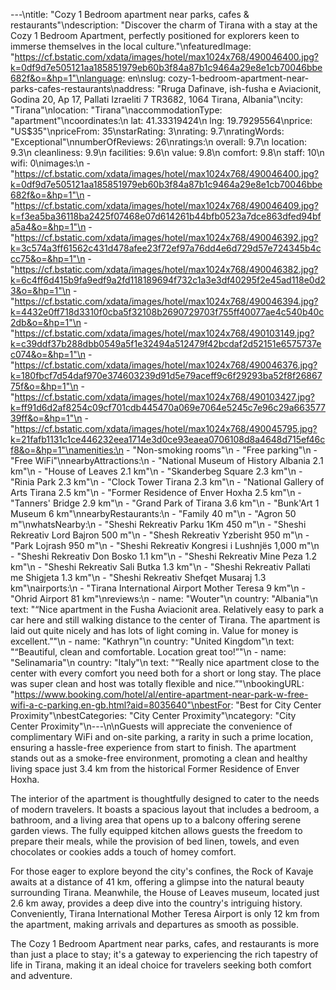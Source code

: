 ---\ntitle: "Cozy 1 Bedroom apartment near parks, cafes & restaurants"\ndescription: "Discover the charm of Tirana with a stay at the Cozy 1 Bedroom Apartment, perfectly positioned for explorers keen to immerse themselves in the local culture."\nfeaturedImage: "https://cf.bstatic.com/xdata/images/hotel/max1024x768/490046400.jpg?k=0df9d7e505121aa185851979eb60b3f84a87b1c9464a29e8e1cb70046bbe682f&o=&hp=1"\nlanguage: en\nslug: cozy-1-bedroom-apartment-near-parks-cafes-restaurants\naddress: "Rruga Dafinave, ish-fusha e Aviacionit, Godina 20, Ap 17, Pallati Izraeliti 7 TR3682, 1064 Tirana, Albania"\ncity: "Tirana"\nlocation: "Tirana"\naccommodationType: "apartment"\ncoordinates:\n  lat: 41.33319424\n  lng: 19.79295564\nprice: "US$35"\npriceFrom: 35\nstarRating: 3\nrating: 9.7\nratingWords: "Exceptional"\nnumberOfReviews: 26\nratings:\n  overall: 9.7\n  location: 9.3\n  cleanliness: 9.9\n  facilities: 9.6\n  value: 9.8\n  comfort: 9.8\n  staff: 10\n  wifi: 0\nimages:\n  - "https://cf.bstatic.com/xdata/images/hotel/max1024x768/490046400.jpg?k=0df9d7e505121aa185851979eb60b3f84a87b1c9464a29e8e1cb70046bbe682f&o=&hp=1"\n  - "https://cf.bstatic.com/xdata/images/hotel/max1024x768/490046409.jpg?k=f3ea5ba36118ba2425f07468e07d614261b44bfb0523a7dce863dfed94bfa5a4&o=&hp=1"\n  - "https://cf.bstatic.com/xdata/images/hotel/max1024x768/490046392.jpg?k=3c574a3ff61562c431d478afee23f72ef97a76dd4e6d729d57e724345b4ccc75&o=&hp=1"\n  - "https://cf.bstatic.com/xdata/images/hotel/max1024x768/490046382.jpg?k=6c4ff6d415b9fa9edf9a2fd118189694f732c1a3e3df40295f2e45ad118e0d23&o=&hp=1"\n  - "https://cf.bstatic.com/xdata/images/hotel/max1024x768/490046394.jpg?k=4432e0ff718d3310f0cba5f32108b2690729703f755ff40077ae4c540b40c2db&o=&hp=1"\n  - "https://cf.bstatic.com/xdata/images/hotel/max1024x768/490103149.jpg?k=c39ddf37b288dbb0549a5f1e32494a512479f42bcdaf2d52151e6575737ec074&o=&hp=1"\n  - "https://cf.bstatic.com/xdata/images/hotel/max1024x768/490046376.jpg?k=180fbcf7d54daf970e374603239d91d5e79aceff9c6f29293ba52f8f2686775f&o=&hp=1"\n  - "https://cf.bstatic.com/xdata/images/hotel/max1024x768/490103427.jpg?k=ff91d6d2af8254c09cf701cdb445470a069e7064e5245c7e96c29a66357739ff&o=&hp=1"\n  - "https://cf.bstatic.com/xdata/images/hotel/max1024x768/490045795.jpg?k=21fafb1131c1ce446232eea1714e3d0ce93eaea0706108d8a4648d715ef46cf8&o=&hp=1"\namenities:\n  - "Non-smoking rooms"\n  - "Free parking"\n  - "Free WiFi"\nnearbyAttractions:\n  - "National Museum of History Albania 2.1 km"\n  - "House of Leaves 2.1 km"\n  - "Skanderbeg Square 2.3 km"\n  - "Rinia Park 2.3 km"\n  - "Clock Tower Tirana 2.3 km"\n  - "National Gallery of Arts Tirana 2.5 km"\n  - "Former Residence of Enver Hoxha 2.5 km"\n  - "Tanners' Bridge 2.9 km"\n  - "Grand Park of Tirana 3.6 km"\n  - "Bunk'Art 1 Museum 6 km"\nnearbyRestaurants:\n  - "Family 40 m"\n  - "Agron 50 m"\nwhatsNearby:\n  - "Sheshi Rekreativ Parku 1Km 450 m"\n  - "Sheshi Rekreativ Lord Bajron 500 m"\n  - "Shesh Rekreativ Yzberisht 950 m"\n  - "Park Lojrash 950 m"\n  - "Sheshi Rekreativ Kongresi i Lushnjës 1,000 m"\n  - "Sheshi Rekreativ Don Bosko 1.1 km"\n  - "Sheshi Rekreativ Mine Peza 1.2 km"\n  - "Sheshi Rekreativ Sali Butka 1.3 km"\n  - "Sheshi Rekreativ Pallati me Shigjeta 1.3 km"\n  - "Sheshi Rekreativ Shefqet Musaraj 1.3 km"\nairports:\n  - "Tirana International Airport Mother Teresa 9 km"\n  - "Ohrid Airport 81 km"\nreviews:\n  - name: "Wouter"\n    country: "Albania"\n    text: "“Nice apartment in the Fusha Aviacionit area. Relatively easy to park a car here and still walking distance to the center of Tirana. The apartment is laid out quite nicely and has lots of light coming in. Value for money is excellent.”"\n  - name: "Kathryn"\n    country: "United Kingdom"\n    text: "“Beautiful, clean and comfortable.
Location great too!”"\n  - name: "Selinamaria"\n    country: "Italy"\n    text: "“Really nice apartment close to the center with every comfort you need both for a short or long stay. The place was super clean and host was totally flexible and nice.”"\nbookingURL: "https://www.booking.com/hotel/al/entire-apartment-near-park-w-free-wifi-a-c-parking.en-gb.html?aid=8035640"\nbestFor: "Best for City Center Proximity"\nbestCategories: "City Center Proximity"\ncategory: "City Center Proximity"\n---\n\nGuests will appreciate the convenience of complimentary WiFi and on-site parking, a rarity in such a prime location, ensuring a hassle-free experience from start to finish. The apartment stands out as a smoke-free environment, promoting a clean and healthy living space just 3.4 km from the historical Former Residence of Enver Hoxha.

The interior of the apartment is thoughtfully designed to cater to the needs of modern travelers. It boasts a spacious layout that includes a bedroom, a bathroom, and a living area that opens up to a balcony offering serene garden views. The fully equipped kitchen allows guests the freedom to prepare their meals, while the provision of bed linen, towels, and even chocolates or cookies adds a touch of homey comfort.

For those eager to explore beyond the city's confines, the Rock of Kavaje awaits at a distance of 41 km, offering a glimpse into the natural beauty surrounding Tirana. Meanwhile, the House of Leaves museum, located just 2.6 km away, provides a deep dive into the country's intriguing history. Conveniently, Tirana International Mother Teresa Airport is only 12 km from the apartment, making arrivals and departures as smooth as possible.

The Cozy 1 Bedroom Apartment near parks, cafes, and restaurants is more than just a place to stay; it's a gateway to experiencing the rich tapestry of life in Tirana, making it an ideal choice for travelers seeking both comfort and adventure.
